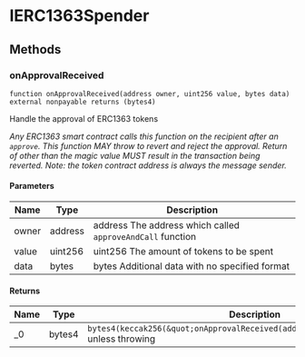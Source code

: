 # IERC1363Spender









## Methods

### onApprovalReceived

```solidity
function onApprovalReceived(address owner, uint256 value, bytes data) external nonpayable returns (bytes4)
```

Handle the approval of ERC1363 tokens

*Any ERC1363 smart contract calls this function on the recipient after an `approve`. This function MAY throw to revert and reject the approval. Return of other than the magic value MUST result in the transaction being reverted. Note: the token contract address is always the message sender.*

#### Parameters

| Name | Type | Description |
|---|---|---|
| owner | address | address The address which called `approveAndCall` function |
| value | uint256 | uint256 The amount of tokens to be spent |
| data | bytes | bytes Additional data with no specified format |

#### Returns

| Name | Type | Description |
|---|---|---|
| _0 | bytes4 | `bytes4(keccak256(&quot;onApprovalReceived(address,uint256,bytes)&quot;))`  unless throwing |




